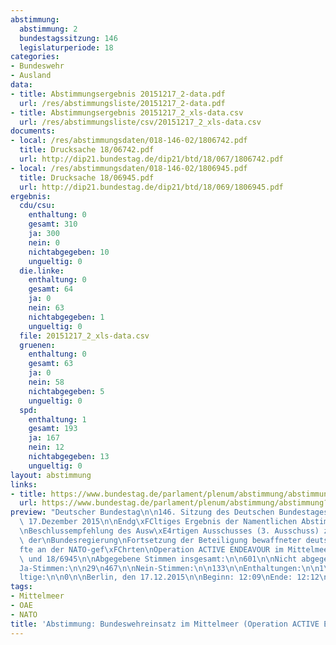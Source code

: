 ```yaml
---
abstimmung:
  abstimmung: 2
  bundestagssitzung: 146
  legislaturperiode: 18
categories:
- Bundeswehr
- Ausland
data:
- title: Abstimmungsergebnis 20151217_2-data.pdf
  url: /res/abstimmungsliste/20151217_2-data.pdf
- title: Abstimmungsergebnis 20151217_2_xls-data.csv
  url: /res/abstimmungsliste/csv/20151217_2_xls-data.csv
documents:
- local: /res/abstimmungsdaten/018-146-02/1806742.pdf
  title: Drucksache 18/06742.pdf
  url: http://dip21.bundestag.de/dip21/btd/18/067/1806742.pdf
- local: /res/abstimmungsdaten/018-146-02/1806945.pdf
  title: Drucksache 18/06945.pdf
  url: http://dip21.bundestag.de/dip21/btd/18/069/1806945.pdf
ergebnis:
  cdu/csu:
    enthaltung: 0
    gesamt: 310
    ja: 300
    nein: 0
    nichtabgegeben: 10
    ungueltig: 0
  die.linke:
    enthaltung: 0
    gesamt: 64
    ja: 0
    nein: 63
    nichtabgegeben: 1
    ungueltig: 0
  file: 20151217_2_xls-data.csv
  gruenen:
    enthaltung: 0
    gesamt: 63
    ja: 0
    nein: 58
    nichtabgegeben: 5
    ungueltig: 0
  spd:
    enthaltung: 1
    gesamt: 193
    ja: 167
    nein: 12
    nichtabgegeben: 13
    ungueltig: 0
layout: abstimmung
links:
- title: https://www.bundestag.de/parlament/plenum/abstimmung/abstimmung?id=381
  url: https://www.bundestag.de/parlament/plenum/abstimmung/abstimmung?id=381
preview: "Deutscher Bundestag\n\n146. Sitzung des Deutschen Bundestages\nam Donnerstag,\
  \ 17.Dezember 2015\n\nEndg\xFCltiges Ergebnis der Namentlichen Abstimmung Nr. 2\n\
  \nBeschlussempfehlung des Ausw\xE4rtigen Ausschusses (3. Ausschuss) zu dem Antrag\
  \ der\nBundesregierung\nFortsetzung der Beteiligung bewaffneter deutscher Streitkr\xE4\
  fte an der NATO-gef\xFChrten\nOperation ACTIVE ENDEAVOUR im Mittelmeer\nDrs. 18/6742\
  \ und 18/6945\n\nAbgegebene Stimmen insgesamt:\n\n601\n\nNicht abgegebene Stimmen:\n\
  Ja-Stimmen:\n\n29\n467\n\nNein-Stimmen:\n\n133\n\nEnthaltungen:\n\n1\n\nUng\xFC\
  ltige:\n\n0\n\nBerlin, den 17.12.2015\n\nBeginn: 12:09\nEnde: 12:12\n"
tags:
- Mittelmeer
- OAE
- NATO
title: 'Abstimmung: Bundeswehreinsatz im Mittelmeer (Operation ACTIVE ENDEAVOUR)'
---
```

